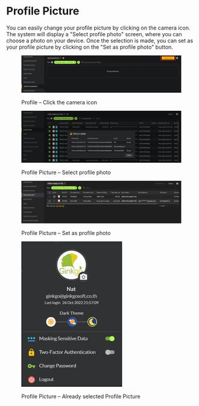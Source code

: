 # Profile Picture

You can easily change your profile picture by clicking on the camera icon. The system will display a "Select profile photo" screen, where you can choose a photo on your device. Once the selection is made, you can set as your profile picture by clicking on the "Set as profile photo" button.

<figure><img src="../.gitbook/assets/image (31).png" alt=""><figcaption><p>Profile – Click the camera icon</p></figcaption></figure>

<figure><img src="../.gitbook/assets/image (23).png" alt=""><figcaption><p>Profile Picture – Select profile photo</p></figcaption></figure>

<figure><img src="../.gitbook/assets/image (25).png" alt=""><figcaption><p>Profile Picture – Set as profile photo</p></figcaption></figure>

<figure><img src="../.gitbook/assets/image (13) (2).png" alt=""><figcaption><p>Profile Picture – Already selected Profile Picture</p></figcaption></figure>
